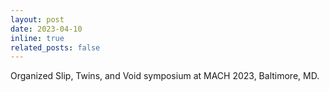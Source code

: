 ```yaml
---
layout: post
date: 2023-04-10
inline: true
related_posts: false
---
```


Organized Slip, Twins, and Void symposium at MACH 2023, Baltimore, MD.
